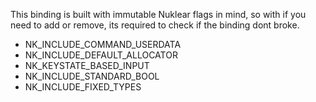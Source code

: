 This binding is built with immutable Nuklear flags in mind, so with if you need to add or remove, its required to check if the binding dont broke.

* NK_INCLUDE_COMMAND_USERDATA
* NK_INCLUDE_DEFAULT_ALLOCATOR
* NK_KEYSTATE_BASED_INPUT
* NK_INCLUDE_STANDARD_BOOL
* NK_INCLUDE_FIXED_TYPES
